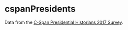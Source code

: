# cspanPresidents

Data from the [C-Span Presidential Historians 2017 Survey](https://www.c-span.org/presidentsurvey2017/).
